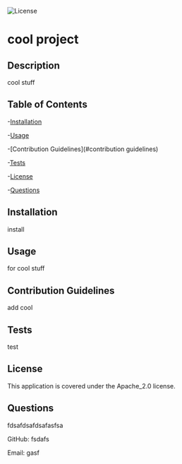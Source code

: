 ![License](https://img.shields.io/badge/License-Apache_2.0-blue.svg)

# cool project

## Description 
cool stuff

## Table of Contents

 -[Installation](#installation)

 -[Usage](#usage)

 -[Contribution Guidelines](#contribution guidelines)

 -[Tests](#tests)

 -[License](#license)

 -[Questions](#questions)

## Installation 
install

## Usage 
for cool stuff

## Contribution Guidelines 
add cool

## Tests 
test

## License 
 This application is covered under the Apache_2.0 license.

## Questions 
fdsafdsafdsafasfsa 

GitHub: fsdafs 

Email: gasf
